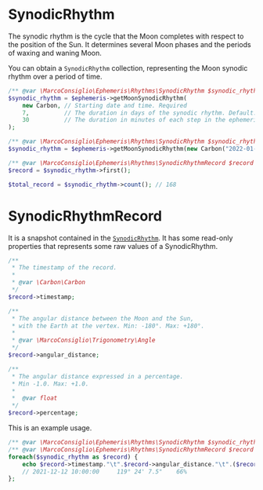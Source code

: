 # SynodicRhythm
The synodic rhythm is the cycle that the Moon completes with respect to the position of the Sun. It determines several Moon phases and the periods of waxing and waning Moon.

You can obtain a `SynodicRhythm` collection, representing the Moon synodic rhythm over a period of time.
```php
/** @var \MarcoConsiglio\Ephemeris\Rhythms\SynodicRhythm $synodic_rhythm */
$synodic_rhythm = $ephemeris->getMoonSynodicRhythm(
    new Carbon, // Starting date and time. Required
    7,          // The duration in days of the synodic rhythm. Default: 30
    30          // The duration in minutes of each step in the ephemeris. Default: 60
);
```


```php
/** @var \MarcoConsiglio\Ephemeris\Rhythms\SynodicRhythm $synodic_rhythm */
$synodic_rhythm = $ephemeris->getMoonSynodicRhythm(new Carbon("2022-01-12"), 7); 

/** @var \MarcoConsiglio\Ephemeris\Rhythms\SynodicRhythmRecord $record */
$record = $synodic_rhythm->first();

$total_record = $synodic_rhythm->count(); // 168
```
# SynodicRhythmRecord
It is a snapshot contained in the [`SynodicRhythm`](#synodicrhythm). It has some read-only properties that represents some raw values of a SynodicRhythm.
```php
/** 
 * The timestamp of the record.
 * 
 * @var \Carbon\Carbon 
 */
$record->timestamp;

/** 
 * The angular distance between the Moon and the Sun, 
 * with the Earth at the vertex. Min: -180°. Max: +180°.
 * 
 * @var \MarcoConsiglio\Trigonometry\Angle 
 */
$record->angular_distance;

/**
 * The angular distance expressed in a percentage. 
 * Min -1.0. Max: +1.0.
 * 
 *  @var float
 */
$record->percentage;
```
This is an example usage.
```php
/** @var \MarcoConsiglio\Ephemeris\Rhythms\SynodicRhythm $synodic_rhythm */
/** @var \MarcoConsiglio\Ephemeris\Rhythms\SynodicRhythmRecord $record */
foreach($synodic_rhythm as $record) { 
    echo $record->timestamp."\t".$record->angular_distance."\t".($record->percentage * 100)."%\n"; 
    // 2021-12-12 10:00:00     119° 24' 7.5"    66%
};
```